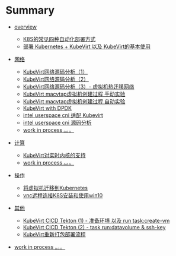 # Summary

- [overview]()
  - [K8S的常见四种自动化部署方式](./overview/k8s-4-deploy.md) 
  - [部署 Kubernetes + KubeVirt 以及 KubeVirt的基本使用](./overview/deploy-kubevirt.md)


- [网络]()
  - [KubeVirt网络源码分析（1）](./network/virt-lancher-nw.md)
  - [KubeVirt网络源码分析（2）](./network/virt-lancher-nw2.md)
  - [KubeVirt网络源码分析（3）- 虚拟机热迁移网络](./network/virt-lancher-nw3.md)
  - [KubeVirt macvtap虚拟机创建过程 手动实验](./network/macvtap-lab.md)
  - [KubeVirt macvtap虚拟机创建过程 自动实验](./network/macvtap-auto.md)
  - [KubeVirt with DPDK](./network/kubevirt-with-dpdk.md)
  - [intel userspace cni 适配 Kubevirt](./network/userspace-cni-for-kubevirt.md)
  - [intel userspace cni 源码分析](./network/userspace-cni-code.md)
  - [work in process 。。。]()


- [计算]()
  - [KubeVirt对实时内核的支持](./compute/kubevirt-rt.md)
  - [work in process 。。。]()


- [操作]()
  - [将虚拟机迁移到Kubernetes](./op/vm-to-k8s.md)
  - [vnc远程连接K8S安装和使用win10](./op/k8s-vnc-win10.md)


- [其他]()
  - [KubeVirt CICD Tekton (1) - 准备环境 以及 run task:create-vm](./other/kubevirt-tekton-1.md)
  - [KubeVirt CICD Tekton (2) - task run:datavolume & ssh-key](./other/kubevirt-tekton-2.md)
  - [KubeVirt重新打包部署流程](./other/kubevirt-make.md)


- [work in process 。。。]()